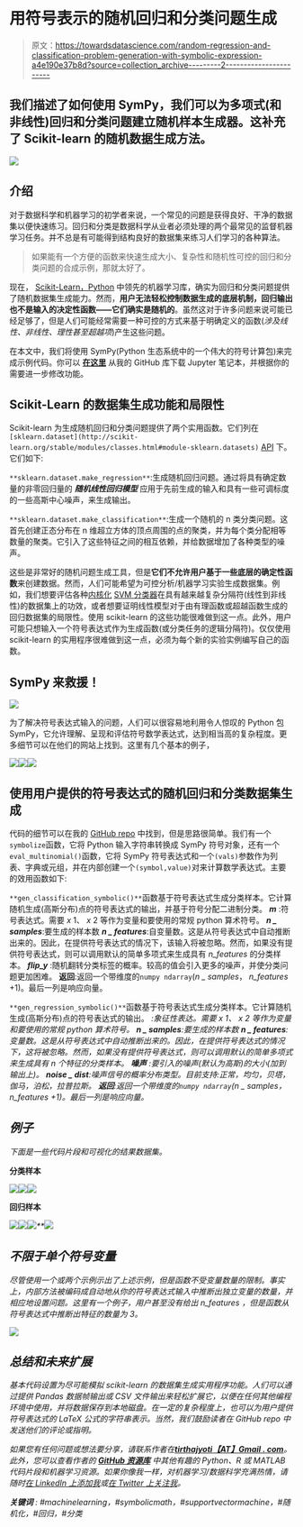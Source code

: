 # 用符号表示的随机回归和分类问题生成

> 原文：<https://towardsdatascience.com/random-regression-and-classification-problem-generation-with-symbolic-expression-a4e190e37b8d?source=collection_archive---------2----------------------->

## 我们描述了如何使用 SymPy，我们可以为多项式(和非线性)回归和分类问题建立随机样本生成器。这补充了 Scikit-learn 的随机数据生成方法。

![](img/46213a10a30b47d10480a8521ccdf0e5.png)

## 介绍

对于数据科学和机器学习的初学者来说，一个常见的问题是获得良好、干净的数据集以便快速练习。回归和分类是数据科学从业者必须处理的两个最常见的监督机器学习任务。并不总是有可能得到结构良好的数据集来练习人们学习的各种算法。

> 如果能有一个方便的函数来快速生成大小、复杂性和随机性可控的回归和分类问题的合成示例，那就太好了。

现在， [Scikit-Learn，Python](http://scikit-learn.org/stable/index.html) 中领先的机器学习库，确实为回归和分类问题提供了随机数据集生成能力。然而，**用户无法轻松控制数据生成的底层机制，回归输出也不是输入的决定性函数——它们确实是随机的**。虽然这对于许多问题来说可能已经足够了，但是人们可能经常需要一种可控的方式来基于明确定义的函数(*涉及线性、非线性、理性甚至超越项*)产生这些问题。

在本文中，我们将使用 SymPy(Python 生态系统中的一个伟大的符号计算包)来完成示例代码。你可以 [**在这里**](https://github.com/tirthajyoti/PythonMachineLearning/tree/master/Random%20Function%20Generator) 从我的 GitHub 库下载 Jupyter 笔记本，并根据你的需要进一步修改功能。

## Scikit-Learn 的数据集生成功能和局限性

Scikit-learn 为生成随机回归和分类问题提供了两个实用函数。它们列在`[sklearn.dataset](http://scikit-learn.org/stable/modules/classes.html#module-sklearn.datasets)` [API](http://scikit-learn.org/stable/modules/classes.html#module-sklearn.datasets) 下。它们如下:

`**sklearn.dataset.make_regression**`:生成随机回归问题。通过将具有确定数量的非零回归量的 ***随机线性回归模型*** 应用于先前生成的输入和具有一些可调标度的一些高斯中心噪声，来生成输出。

`**sklearn.dataset.make_classification**`:生成一个随机的 n 类分类问题。这首先创建正态分布在 n 维超立方体的顶点周围的点的聚类，并为每个类分配相等数量的聚类。它引入了这些特征之间的相互依赖，并给数据增加了各种类型的噪声。

这些是非常好的随机问题生成工具，但是**它们不允许用户基于一些底层的确定性函数**来创建数据。然而，人们可能希望为可控分析/机器学习实验生成数据集。例如，我们想要评估各种[内核化](https://www.cs.cmu.edu/~ggordon/SVMs/new-svms-and-kernels.pdf) [SVM 分类器](https://en.wikipedia.org/wiki/Support_vector_machine)在具有越来越复杂分隔符(线性到非线性)的数据集上的功效，或者想要证明线性模型对于由有理函数或超越函数生成的回归数据集的局限性。使用 scikit-learn 的这些功能很难做到这一点。此外，用户可能只想输入一个符号表达式作为生成函数(或分类任务的逻辑分隔符)。仅仅使用 scikit-learn 的实用程序很难做到这一点，必须为每个新的实验实例编写自己的函数。

## SymPy 来救援！

![](img/df564823934586fe01b19cb817a9604a.png)

为了解决符号表达式输入的问题，人们可以很容易地利用令人惊叹的 Python 包 SymPy，它允许理解、呈现和评估符号数学表达式，达到相当高的复杂程度。更多细节可以在他们的网站上找到。这里有几个基本的例子，

![](img/bcba1d7b27d1328359573d388409a44c.png)![](img/e04400fc0f8362386749dc202a69b40e.png)![](img/5c17671bd053c636db4223fcdbbf3eca.png)

## 使用用户提供的符号表达式的随机回归和分类数据集生成

代码的细节可以在我的 [GitHub repo](https://github.com/tirthajyoti/PythonMachineLearning/tree/master/Random%20Function%20Generator) 中找到，但是思路很简单。我们有一个`symbolize`函数，它将 Python 输入字符串转换成 SymPy 符号对象，还有一个`eval_multinomial()`函数，它将 SymPy 符号表达式和一个`(vals)`参数作为列表、字典或元组，并在内部创建一个`(symbol,value)`对来计算数学表达式。主要的效用函数如下:

`**gen_classification_symbolic()**`函数基于符号表达式生成分类样本。它计算随机生成(高斯分布)点的符号表达式的输出，并基于符号分配二进制分类。
***m*** :符号表达式。需要 *x* 1、 *x* 2 等作为变量和要使用的常规 python 算术符号。
***n _ samples***:要生成的样本数
***n _ features***:自变量数。这是从符号表达式中自动推断出来的。因此，在提供符号表达式的情况下，该输入将被忽略。然而，如果没有提供符号表达式，则可以调用默认的简单多项式来生成具有 *n_features* 的分类样本。
***flip_y*** :随机翻转分类标签的概率。较高的值会引入更多的噪声，并使分类问题更加困难。
**返回**:返回一个带维度的`numpy ndarray`(*n _ samples*， *n_features* +1)。最后一列是响应向量。

`**gen_regression_symbolic()**`函数基于符号表达式生成分类样本。它计算随机生成(高斯分布)点的符号表达式的输出。
*:象征性表达。需要 *x* 1、 *x* 2 等作为变量和要使用的常规 python 算术符号。
***n _ samples***:要生成的样本数
***n _ features***:变量数。这是从符号表达式中自动推断出来的。因此，在提供符号表达式的情况下，这将被忽略。然而，如果没有提供符号表达式，则可以调用默认的简单多项式来生成具有 n 个特征的分类样本。
***噪声*** :要引入的噪声(默认为高斯)的大小(加到输出上)。
***noise _ dist***:噪声信号的概率分布类型。目前支持:*正常，均匀，贝塔，伽马，泊松，拉普拉斯*。
**返回**:返回一个带维度的`numpy ndarray`(*n _ samples*， *n_features* +1)。最后一列是响应向量。*

## *例子*

*下面是一些代码片段和可视化的结果数据集。*

****分类样本****

*![](img/e40b02d1a723d7646d400af9a5fcd18a.png)**![](img/b94379cf4064f86c7dce2978c63e080d.png)**![](img/83cffe8c439f98d1b405436a64e8e1aa.png)*

****回归样本****

*![](img/9557e5ae14175b4ed4900817e588ac06.png)**![](img/ce884e061579a245f8f9fe5e09b1c84b.png)**![](img/fbc324038afcfcb2d7b4cf5eca1de5a8.png)**![](img/1805cbdde4185f1de4fe281f699c9926.png)*

## *不限于单个符号变量*

*尽管使用一个或两个示例示出了上述示例，但是函数不受变量数量的限制。事实上，内部方法被编码成自动地从你的符号表达式输入中推断出独立变量的数量，并相应地设置问题。这里有一个例子，用户甚至没有给出 *n_features* ，但是函数从符号表达式中推断出特征的数量为 3。*

*![](img/938f91a50fba00a6ece96d64ded0a76a.png)*

## *总结和未来扩展*

*基本代码设置为尽可能模拟 scikit-learn 的数据集生成实用程序功能。人们可以通过提供 Pandas 数据帧输出或 CSV 文件输出来轻松扩展它，以便在任何其他编程环境中使用，并将数据保存到本地磁盘。在一定的复杂程度上，也可以为用户提供符号表达式的 LaTeX 公式的字符串表示。当然，我们鼓励读者在 GitHub repo 中发送他们的评论或指明。*

*如果您有任何问题或想法要分享，请联系作者在[**tirthajyoti【AT】Gmail . com**](mailto:tirthajyoti@gmail.com)。此外，您可以查看作者的 [**GitHub 资源库**](https://github.com/tirthajyoti?tab=repositories) 中其他有趣的 Python、R 或 MATLAB 代码片段和机器学习资源。如果你像我一样，对机器学习/数据科学充满热情，请随时[在 LinkedIn 上添加我](https://www.linkedin.com/in/tirthajyoti-sarkar-2127aa7/)或[在 Twitter 上关注我](https://twitter.com/tirthajyotiS)。*

****关键词*** : #machinelearning，#symbolicmath，#supportvectormachine，#随机化，#回归，#分类*